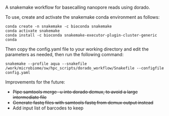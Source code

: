 A snakemake workflow for basecalling nanopore reads using dorado.

To use, create and activate the snakemake conda environment as follows:

```
conda create -n snakemake -c bioconda snakemake
conda activate snakemake
conda install -c bioconda snakemake-executor-plugin-cluster-generic conda
```

Then copy the config.yaml file to your working directory and edit the parameters as needed, then run the following command:

```
snakemake --profile aqua --snakefile /work/microbiome/sw/hpc_scripts/dorado_workflow/Snakefile --configfile config.yaml
```

Improvements for the future:
* ~~Pipe samtools merge -u into dorado demux, to avoid a large intermediate file~~
* ~~Generate fastq files with samtools fastq from demux output instead~~
* Add input list of barcodes to keep
